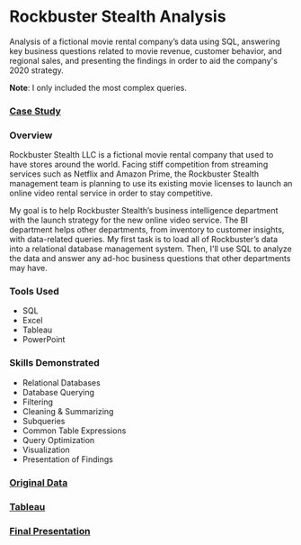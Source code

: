 # Rockbuster Stealth Analysis
Analysis of a fictional movie rental company’s data using SQL, answering key business questions related to movie revenue, 
customer behavior, and regional sales, and presenting the findings in order to aid the company's 2020 strategy.

**Note**: I only included the most complex queries.

### [Case Study](https://github.com/A-Ingrassia/Rockbuster-SQL/blob/main/Rockbuster%20Case%20Study.pdf)

### Overview
Rockbuster Stealth LLC is a fictional movie rental company that used to have stores around the
world. Facing stiff competition from streaming services such as Netflix and Amazon Prime,
the Rockbuster Stealth management team is planning to use its existing movie licenses to
launch an online video rental service in order to stay competitive.

My goal is to help Rockbuster Stealth’s business intelligence department with the 
launch strategy for the new online video service. The BI department helps other departments, 
from inventory to customer insights, with data-related queries. My first task is to load 
all of Rockbuster’s data into a relational database management system. Then, I'll use SQL 
to analyze the data and answer any ad-hoc business questions that other departments may have.

### Tools Used
- SQL
- Excel
- Tableau
- PowerPoint

### Skills Demonstrated
- Relational Databases
- Database Querying
- Filtering
- Cleaning & Summarizing
- Subqueries
- Common Table Expressions
- Query Optimization
- Visualization
- Presentation of Findings

### [Original Data](http://www.postgresqltutorial.com/wp-content/uploads/2019/05/dvdrental.zip)

### [Tableau](https://public.tableau.com/app/profile/andrew5395/viz/Task3_10-Top10Countries/Top10Countries)

### [Final Presentation](https://github.com/A-Ingrassia/Rockbuster-SQL-Queries/blob/main/Rockbuster%20Final%20Presentation.pdf)
